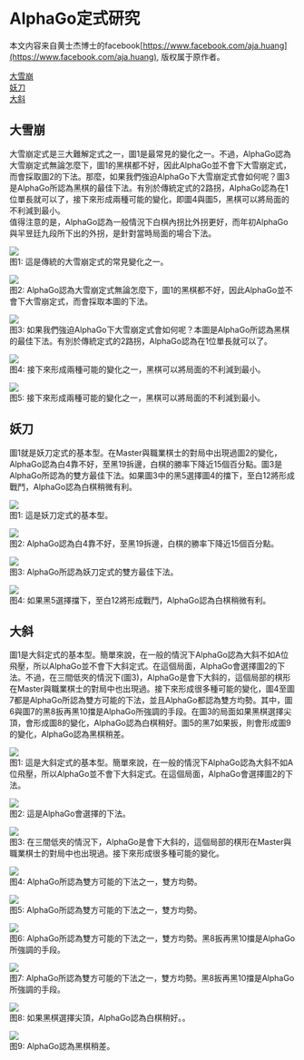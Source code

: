 # AlphaGo定式研究

本文内容来自黄士杰博士的facebook[https://www.facebook.com/aja.huang](https://www.facebook.com/aja.huang), 版权属于原作者。  

[大雪崩](#link1)  
[妖刀](#link2)  
[大斜](#link3)  

## <span id="link1">大雪崩</span>

大雪崩定式是三大難解定式之一，圖1是最常見的變化之一。不過，AlphaGo認為大雪崩定式無論怎麼下，圖1的黑棋都不好，因此AlphaGo並不會下大雪崩定式，而會採取圖2的下法。那麼，如果我們強迫AlphaGo下大雪崩定式會如何呢？圖3是AlphaGo所認為黑棋的最佳下法。有別於傳統定式的2路拐，AlphaGo認為在1位單長就可以了，接下來形成兩種可能的變化，即圖4與圖5，黑棋可以將局面的不利減到最小。  
值得注意的是，AlphaGo認為一般情況下白棋內拐比外拐更好，而年初AlphaGo與羋昱廷九段所下出的外拐，是針對當時局面的場合下法。  


![](images/1-1.png)  
图1: 這是傳統的大雪崩定式的常見變化之一。  

![](images/1-2.png)  
图2: AlphaGo認為大雪崩定式無論怎麼下，圖1的黑棋都不好，因此AlphaGo並不會下大雪崩定式，而會採取本圖的下法。  

![](images/1-3.png)  
图3: 如果我們強迫AlphaGo下大雪崩定式會如何呢？本圖是AlphaGo所認為黑棋的最佳下法。有別於傳統定式的2路拐，AlphaGo認為在1位單長就可以了。  

![](images/1-4.png)  
图4: 接下來形成兩種可能的變化之一，黑棋可以將局面的不利減到最小。  

![](images/1-5.png)  
图5: 接下來形成兩種可能的變化之一，黑棋可以將局面的不利減到最小。  


## <span id="link2">妖刀</span>
圖1就是妖刀定式的基本型。在Master與職業棋士的對局中出現過圖2的變化，AlphaGo認為白4靠不好，至黑19拆邊，白棋的勝率下降近15個百分點。圖3是AlphaGo所認為的雙方最佳下法。如果圖3中的黑5選擇圖4的擋下，至白12將形成戰鬥，AlphaGo認為白棋稍微有利。

![](images/2-1.png)  
图1: 這是妖刀定式的基本型。  

![](images/2-2.png)  
图2: AlphaGo認為白4靠不好，至黑19拆邊，白棋的勝率下降近15個百分點。  

![](images/2-3.png)  
图3: AlphaGo所認為妖刀定式的雙方最佳下法。  

![](images/2-4.png)  
图4: 如果黑5選擇擋下，至白12將形成戰鬥，AlphaGo認為白棋稍微有利。  

## <span id="link3">大斜</span>

圖1是大斜定式的基本型。簡單來說，在一般的情況下AlphaGo認為大斜不如A位飛壓，所以AlphaGo並不會下大斜定式。在這個局面，AlphaGo會選擇圖2的下法。不過，在三間低夾的情況下(圖3)，AlphaGo是會下大斜的，這個局部的棋形在Master與職業棋士的對局中也出現過。接下來形成很多種可能的變化，圖4至圖7都是AlphaGo所認為雙方可能的下法，並且AlphaGo都認為雙方均勢。其中，圖6與圖7的黑8扳再黑10擋是AlphaGo所強調的手段。在圖3的局面如果黑棋選擇尖頂，會形成圖8的變化，AlphaGo認為白棋稍好。圖5的黑7如果扳，則會形成圖9的變化，AlphaGo認為黑棋稍差。

![](images/3-1.png)  
图1: 這是大斜定式的基本型。簡單來說，在一般的情況下AlphaGo認為大斜不如A位飛壓，所以AlphaGo並不會下大斜定式。在這個局面，AlphaGo會選擇圖2的下法。  

![](images/3-2.png)  
图2: 這是AlphaGo會選擇的下法。  

![](images/3-3.png)  
图3: 在三間低夾的情況下，AlphaGo是會下大斜的，這個局部的棋形在Master與職業棋士的對局中也出現過。接下來形成很多種可能的變化。  

![](images/3-4.png)  
图4: AlphaGo所認為雙方可能的下法之一，雙方均勢。  

![](images/3-5.png)  
图5: AlphaGo所認為雙方可能的下法之一，雙方均勢。  

![](images/3-6.png)  
图6: AlphaGo所認為雙方可能的下法之一，雙方均勢。黑8扳再黑10擋是AlphaGo所強調的手段。  

![](images/3-7.png)  
图7: AlphaGo所認為雙方可能的下法之一，雙方均勢。黑8扳再黑10擋是AlphaGo所強調的手段。  

![](images/3-8.png)  
图8: 如果黑棋選擇尖頂，AlphaGo認為白棋稍好。。  

![](images/3-9.png)  
图9: AlphaGo認為黑棋稍差。  
